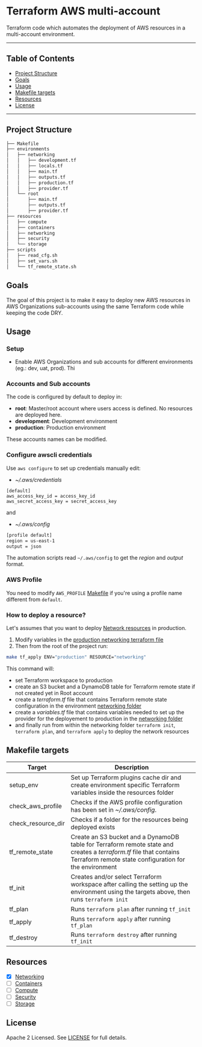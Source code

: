 # Terraform AWS multi-account

Terraform code which automates the deployment of AWS resources in a multi-account environment.


---

## Table of Contents

- [Project Structure](#project-structure)
- [Goals](#goals)
- [Usage](#usage)
- [Makefile targets](#makefile-targets)
- [Resources](#resources)
- [License](#license)

---

## Project Structure

```bash
├── Makefile
├── environments
│   ├── networking
│   │   ├── development.tf
│   │   ├── locals.tf
│   │   ├── main.tf
│   │   ├── outputs.tf
│   │   ├── production.tf
│   │   ├── provider.tf
│   └── root
│       ├── main.tf
│       ├── outputs.tf
│       ├── provider.tf
├── resources
│   ├── compute
│   ├── containers
│   ├── networking
│   ├── security
│   └── storage
├── scripts
│   ├── read_cfg.sh
│   ├── set_vars.sh
│   └── tf_remote_state.sh
```

## Goals

The goal of this project is to make it easy to deploy new AWS resources in AWS Organizations sub-accounts using the same Terraform code while keeping the code DRY. 

## Usage

### Setup

- Enable AWS Organizations and sub accounts for different environments (eg.: dev, uat, prod). Thi

### Accounts and Sub accounts

The code is configured by default to deploy in:

- **root**: Master/root account where users access is defined. No resources are deployed here.
- **development**: Development environment       
- **production**: Production environment

These accounts names can be modified.

### Configure awscli credentials

Use `aws configure` to set up credentials manually edit:

- *~/.aws/credentials*
```shell
[default]
aws_access_key_id = access_key_id
aws_secret_access_key = secret_access_key
```

and

- *~/.aws/config*
```bash
[profile default]
region = us-east-1
output = json
```

The automation scripts read `~/.aws/config` to get the *region* and *output* format.

### AWS Profile
You need to modify `AWS_PROFILE` [Makefile](https://github.com/rdansou/terraform-aws-multi-account/blob/master/Makefile) if you're using a profile name different from `default`.

### How to deploy a resource?
Let's assumes that you want to deploy [Network resources](https://github.com/rdansou/terraform-aws-multi-account/tree/master/resources/networking) in production.

1. Modify variables in the [production networking terraform file](https://github.com/rdansou/terraform-aws-multi-account/blob/master/environments/networking/production.tf)
2. Then from the root of the project run:
```bash
make tf_apply ENV="production" RESOURCE="networking"
```

This command will:
- set Terraform workspace to production
- create an S3 bucket and a DynamoDB table for Terraform remote state if not created yet in Root account
- create a *terraform.tf* file that contains Terraform remote state configuration in the environment [networking folder](https://github.com/rdansou/terraform-aws-multi-account/tree/master/environments/networking)
- create a *variables.tf* file that contains variables needed to set up the provider for the deployement to production in the [networking folder](https://github.com/rdansou/terraform-aws-multi-account/tree/master/environments/networking)
- and finally run from within the networking folder `terraform init`, `terraform plan`, and `terraform apply` to deploy the network resources

## Makefile targets

| Target | Description |
|--------|-----------|
| setup_env | Set up Terraform plugins cache dir and create environment specific Terraform variables inside the resources folder |
| check_aws_profile | Checks if the AWS profile configuration has been set in *~/.aws/config*. |
| check_resource_dir | Checks if a folder for the resources being deployed exists |
| tf_remote_state | Create an S3 bucket and a DynamoDB table for Terraform remote state and creates a *terraform.tf* file that contains Terraform remote state configuration for the environment |
| tf_init | Creates and/or select Terraform workspace after calling the setting up the environment using the targets above, then runs `terraform init` |
| tf_plan | Runs `terraform plan` after running `tf_init` |
| tf_apply | Runs `terraform apply` after running `tf_plan` |
| tf_destroy | Runs `terraform destroy` after running `tf_init` |


## Resources

- [x] [Networking](https://github.com/rdansou/terraform-aws-multi-account/tree/master/resources/networking)
- [ ] [Containers](https://github.com/rdansou/terraform-aws-multi-account/tree/master/resources/containers)
- [ ] [Compute](https://github.com/rdansou/terraform-aws-multi-account/tree/master/resources/compute)
- [ ] [Security](https://github.com/rdansou/terraform-aws-multi-account/tree/master/resources/security)
- [ ] [Storage](https://github.com/rdansou/terraform-aws-multi-account/tree/master/resources/storage)

## License

Apache 2 Licensed. See [LICENSE](https://github.com/rdansou/terraform-aws-multi-account/blob/master/LICENSE) for full details.
